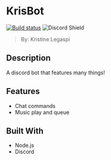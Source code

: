 # KrisBot
[![Build status](https://ci.appveyor.com/api/projects/status/qlb780fgaff2f71f?svg=true)](https://ci.appveyor.com/project/krissylegaspi/krisbot)
![Discord Shield](https://discordapp.com/api/guilds/409229323787042817/widget.png?style=shield)
> By: Kristine Legaspi

## Description
A discord bot that features many things!

## Features
* Chat commands
* Music play and queue

## Built With
* Node.js
* Discord

